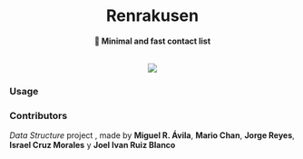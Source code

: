 <div align="center">
<h1>Renrakusen</h1>
<b>👥 Minimal and fast contact list</b>
</div>

<br>

<p align="center">
  <img src="https://raw.githubusercontent.com/migueravila/Renrakusen/main/rsc/header.png">
</p>

### Usage

### Contributors

*Data Structure* project , made by **Miguel R. Ávila**, **Mario Chan**, **Jorge Reyes**, **Israel Cruz Morales** y **Joel Ivan Ruiz Blanco**